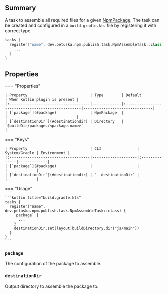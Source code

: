 ## Summary

A task to assemble all required files for a given [NpmPackage](../configuration/package.md).
The task can be created and configured in a `build.gradle.kts` file by registering it with correct type.

```kotlin title="build.gradle.kts"
tasks {
  register("name", dev.petuska.npm.publish.task.NpmAssembleTask::class) {
    ...
  }
}
```

## Properties

=== "Properties"

    | Property                            | Type        | Default                                           | When Kotlin plugin is present |
    |:------------------------------------|-------------|:--------------------------------------------------|-------------------------------|
    | [`package`](#package)               | NpmPackage  |                                                   |                               |
    | [`destinationDir`](#destinationdir) | Directory   | `$buildDir/packages/<package.name>`               |                               |

=== "Keys"

    | Property                            | CLI                | System/Gradle | Environment |
    |:------------------------------------|--------------------|:--------------|-------------|
    | [`package`](#package)               |                    |               |             |
    | [`destinationDir`](#destinationdir) | `--destinationDir` |               |             |

=== "Usage"

    ```kotlin title="build.gradle.kts"
    tasks {
      register("name", dev.petuska.npm.publish.task.NpmAssembleTask::class) {
        `package` {
          ...
        }
        destinationDir.set(layout.buildDirectory.dir("js/main"))
      }
    }
    ```

### `package`

The configuration of the package to assemble.

### `destinationDir`

Output directory to assemble the package to.
